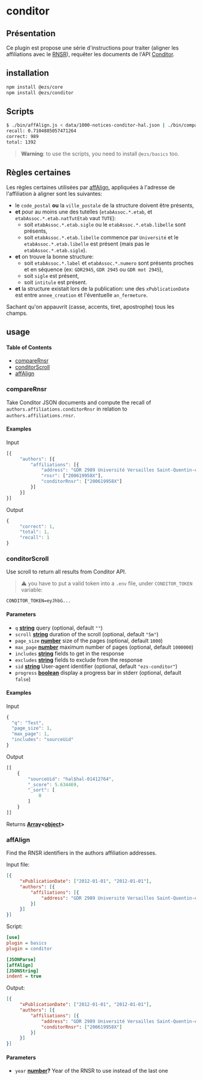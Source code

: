 # conditor

## Présentation

Ce plugin est propose une série d'instructions pour traiter (aligner les
affiliations avec le [RNSR](https://appliweb.dgri.education.fr/rnsr/)), requêter
les documents de l'API
[Conditor](https://wiki.conditor.fr/conditor/index.php/Conditor_en_bref).

## installation

```bash
npm install @ezs/core
npm install @ezs/conditor
```

## Scripts

```bash
$ ./bin/affAlign.js < data/1000-notices-conditor-hal.json | ./bin/compareRnsr.js
recall: 0.7104885057471264
correct: 989
total: 1392
```

> **Warning**: to use the scripts, you need to install `@ezs/basics` too.

## Règles certaines

Les règles certaines utilisées par [affAlign](#affAlign), appliquées à l'adresse
de l'affiliation à aligner sont les suivantes:

-   le `code_postal` **ou** la `ville_postale` de la structure doivent être présents,
-   **et**  pour au moins une des tutelles (`etabAssoc.*.etab`, et `etabAssoc.*.etab.natTutEtab` vaut `TUTE`):
    -   soit `etabAssoc.*.etab.sigle` ou le `etabAssoc.*.etab.libelle` sont présents,
    -   soit `etabAssoc.*.etab.libelle` commence par `Université` et le
        `etabAssoc.*.etab.libelle` est présent (mais pas le
        `etabAssoc.*.etab.sigle`).
-   **et** on trouve la bonne structure:
    -   soit `etabAssoc.*.label` et `etabAssoc.*.numero` sont présents proches et en
        séquence (ex: `GDR2945`, `GDR 2945` ou `GDR mot 2945`),
    -   soit `sigle` est présent,
    -   soit `intitule` est présent.
-   **et** la structure existait lors de la publication: une des
    `xPublicationDate` est entre `annee_creation` et l'éventuelle `an_fermeture`.

Sachant qu'on appauvrit (casse, accents, tiret, apostrophe) tous les champs.

## usage

<!-- Generated by documentation.js. Update this documentation by updating the source code. -->

#### Table of Contents

-   [compareRnsr](#comparernsr)
-   [conditorScroll](#conditorscroll)
-   [affAlign](#affalign)

### compareRnsr

Take Conditor JSON documents and compute the recall of
`authors.affiliations.conditorRnsr` in relation to
`authors.affiliations.rnsr`.

#### Examples

Input


```javascript
[{
     "authors": [{
         "affiliations": [{
             "address": "GDR 2989 Université Versailles Saint-Quentin-en-Yvelines, 63009",
             "rnsr": ["200619958X"],
             "conditorRnsr": ["200619958X"]
         }]
     }]
}]
```

Output


```javascript
{
     "correct": 1,
     "total": 1,
     "recall": 1
}
```

### conditorScroll

Use scroll to return all results from Conditor API.

> :warning: you have to put a valid token into a `.env` file, under
> `CONDITOR_TOKEN` variable:

    CONDITOR_TOKEN=eyJhbG...

#### Parameters

-   `q` **[string](https://developer.mozilla.org/docs/Web/JavaScript/Reference/Global_Objects/String)** query (optional, default `""`)
-   `scroll` **[string](https://developer.mozilla.org/docs/Web/JavaScript/Reference/Global_Objects/String)** duration of the scroll (optional, default `"5m"`)
-   `page_size` **[number](https://developer.mozilla.org/docs/Web/JavaScript/Reference/Global_Objects/Number)** size of the pages (optional, default `1000`)
-   `max_page` **[number](https://developer.mozilla.org/docs/Web/JavaScript/Reference/Global_Objects/Number)** maximum number of pages (optional, default `1000000`)
-   `includes` **[string](https://developer.mozilla.org/docs/Web/JavaScript/Reference/Global_Objects/String)** fields to get in the response
-   `excludes` **[string](https://developer.mozilla.org/docs/Web/JavaScript/Reference/Global_Objects/String)** fields to exclude from the response
-   `sid` **[string](https://developer.mozilla.org/docs/Web/JavaScript/Reference/Global_Objects/String)** User-agent identifier (optional, default `"ezs-conditor"`)
-   `progress` **[boolean](https://developer.mozilla.org/docs/Web/JavaScript/Reference/Global_Objects/Boolean)** display a progress bar in stderr (optional, default `false`)

#### Examples

Input


```javascript
{
  "q": "Test",
  "page_size": 1,
  "max_page": 1,
  "includes": "sourceUid"
}
```

Output


```javascript
[[
    {
        "sourceUid": "hal$hal-01412764",
        "_score": 5.634469,
        "_sort": [
            0
        ]
    }
]]
```

Returns **[Array](https://developer.mozilla.org/docs/Web/JavaScript/Reference/Global_Objects/Array)&lt;[object](https://developer.mozilla.org/docs/Web/JavaScript/Reference/Global_Objects/Object)>** 

### affAlign

Find the RNSR identifiers in the authors affiliation addresses.

Input file:

```json
[{
     "xPublicationDate": ["2012-01-01", "2012-01-01"],
     "authors": [{
         "affiliations": [{
             "address": "GDR 2989 Université Versailles Saint-Quentin-en-Yvelines, 63009"
         }]
     }]
}]
```

Script:

```ini
[use]
plugin = basics
plugin = conditor

[JSONParse]
[affAlign]
[JSONString]
indent = true
```

Output:

```json
[{
     "xPublicationDate": ["2012-01-01", "2012-01-01"],
     "authors": [{
         "affiliations": [{
             "address": "GDR 2989 Université Versailles Saint-Quentin-en-Yvelines, 63009",
             "conditorRnsr": ["200619958X"]
         }]
     }]
}]
```

#### Parameters

-   `year` **[number](https://developer.mozilla.org/docs/Web/JavaScript/Reference/Global_Objects/Number)?** Year of the RNSR to use instead of the last one
